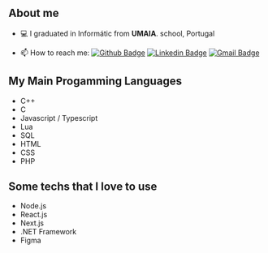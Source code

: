 ## About me

- 💻 I graduated in Informátic from **UMAIA**. school, Portugal

- 📫 How to reach me: [![Github Badge](https://img.shields.io/badge/-Github-000?style=flat-square&logo=Github&logoColor=white&link=https://github.com/giraudgabriel)](https://github.com/Amandio-Silva)
[![Linkedin Badge](https://img.shields.io/badge/-LinkedIn-blue?style=flat-square&logo=Linkedin&logoColor=white&link=https://www.linkedin.com/in/ggiraud/)](www.linkedin.com/in/amandio-fontes)
[![Gmail Badge](https://img.shields.io/badge/-Gmail-c14438?style=flat-square&logo=Gmail&logoColor=white&link=mailto:gabrielgiraud71@gmail.com)](mailto:amandiofonres@icloud.com)

## My Main Progamming Languages
- C++
- C
- Javascript / Typescript
- Lua
- SQL
- HTML
- CSS
- PHP

## Some techs that I love to use
- Node.js
- React.js
- Next.js
- .NET Framework
- Figma

